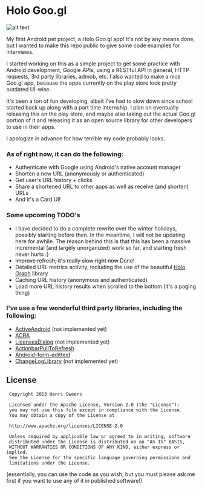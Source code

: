Holo Goo.gl
===========

![alt text](https://raw.github.com/pandanomic/Holo-Goo.gl/master/src/main/res/drawable-xxhdpi/ic_launcher.png "Holo Goo.gl")

My first Android pet project, a Holo Goo.gl app! It's not by any means done, but I wanted to make this repo public to give some code examples for interviews.

I started working on this as a simple project to get some practice with Android development, Google APIs, using a RESTful API in general, HTTP requests, 3rd party libraries, admob, etc. I also wanted to make a nice Goo.gl app, because the apps currently on the play store look pretty outdated UI-wise.

It's been a ton of fun developing, albeit I've had to slow down since school started back up along with a part time internship. I plan on eventually releasing this on the play store, and maybe also taking out the actual Goo.gl portion of it and releasing it as an open source library for other developers to use in their apps.

I apologize in advance for how terrible my code probably looks.

### As of right now, it can do the following: 
* Authenticate with Google using Android's native account manager
* Shorten a new URL (anonymously or authenticated)
* Get user's URL history + clicks
* Share a shortened URL to other apps as well as receive (and shorten) URLs
* And it's a Card UI!

### Some upcoming TODO's
* I have decided to do a complete rewrite over the winter holidays, possibly starting before then. In the meantime, I will not be updating here for awhile. The reason behind this is that this has been a massive incremental (and largely unorganized) work so far, and starting fresh never hurts :)
* ~~Improve refresh, it's really slow right now~~ Done!
* Detailed URL metrics activity, including the use of the beautiful [Holo Graph](https://bitbucket.org/danielnadeau/holographlibrary) library
* Caching URL history (anonymous and authenticated)
* Load more URL history results when scrolled to the bottom (it's a paging thing)

### I've use a few wonderful third party libraries, including the following:
* [ActiveAndroid](https://github.com/pardom/ActiveAndroid) (not implemented yet)
* [ACRA](https://github.com/ACRA/acra)
* [LicensesDialog](https://github.com/PSDev/LicensesDialog) (not implemented yet)
* [ActionbarPullToRefresh](https://github.com/chrisbanes/ActionBar-PullToRefresh)
* [Android-form-edittext](https://github.com/vekexasia/android-form-edittext)
* [ChangeLogLibrary](https://github.com/gabrielemariotti/changeloglib) (not implemented yet)

## License

     Copyright 2013 Henri Sweers
     
     Licensed under the Apache License, Version 2.0 (the "License");
     you may not use this file except in compliance with the License.
     You may obtain a copy of the License at
     
     http://www.apache.org/licenses/LICENSE-2.0
     
     Unless required by applicable law or agreed to in writing, software
     distributed under the License is distributed on an "AS IS" BASIS,
     WITHOUT WARRANTIES OR CONDITIONS OF ANY KIND, either express or implied.
     See the License for the specific language governing permissions and
     limitations under the License.
     

(essentially, you can use the code as you wish, but you must please ask me first if you want to use any of it in published software!)

